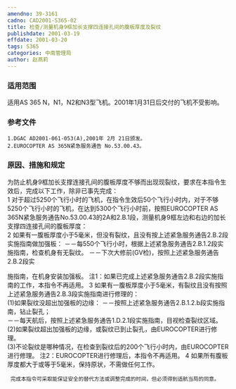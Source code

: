 ```yaml
---
amendno: 39-3161  
cadno: CAD2001-S365-02  
title: 检查/测量机身9框加长支撑四连接孔间的腹板厚度及裂纹  
publishdate: 2001-03-19  
effdate: 2001-03-20  
tags: S365  
categories: 中南管理局  
author: 赵燕莉  
---
```

  
### 适用范围  
适用AS 365 N，N1，N2和N3型飞机。2001年1月31日后交付的飞机不受影响。  
  
<!--more-->  
### 参考文件  
    1.DGAC AD2001-061-053(A),2001年 2月 21日颁发。  
    2.EUROCOPTER AS 365N紧急服务通告 No.53.00.43。  
  
### 原因、措施和规定  
为防止机身9框加长支撑连接孔间的腹板厚度不够而出现现裂纹，要求在本指令生效后，完成以下工作，除非已事先完成：  
    1 对于超过5250个飞行小时的飞机，在指令生效后50个飞行小时内，对于不够5250个飞行小时的飞机，在达到5300个飞行小时前，按照EUROCOPTER AS 365N紧急服务通告No.53.00.43的2A和2.B.1段，测量机身9框左边和右边的加长支撑四连接孔间的腹板厚度：  
    2 如果有一腹板厚度小于5毫米，但没有裂纹，且没有按上述紧急服务通告2.B.2段实施指南做加强板：          －－每550个飞行小时，根据上述紧急服务通告2.B.1.2段实施指南，检查机身有无裂纹。          －－下次大修前(GV检)，按照上述紧急服务通告2.B.2段实  
  
施指南，在机身安装加强板。 注1：如果已完成上述紧急服务通告2.B.2段实施指南的工作，本指令不再适用。     3 如果有一腹板厚度小于5毫米，有裂纹且没有按照上述紧急服务通告2.B.3段实施指南进行修理的：  
(1)如果裂纹没超出加强板的边缘：           －－按照上述紧急服务通告2.B.1.2.b段实施指南，钻止裂孔；  
－－每天航后，按照上述紧急服务通告1.D.2.1段实施指南，目视检查裂纹区域。  
(2)如果裂纹超出加强板的边缘，或裂纹已到止裂孔，由EUROCOPTER进行修理。  
(3)不论裂纹是哪种情况，在检查到裂纹后的200个飞行小时内，由EUROCOPTER进行修理。 注2：EUROCOPTER进行修理后，本指令不再适用。      4 如果所有腹板厚度都大于或等于5毫米，保持原状，不需做任何工作。  
  
     完成本指令可采取能保证安全的替代方法或调整完成的时间，但必须得到适航当局的同意。  
